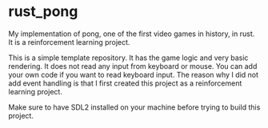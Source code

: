 # rust_pong
My implementation of pong, one of the first video games in history, in rust. It is a reinforcement learning project.

This is a simple template repository. It has the game logic and very basic rendering. It does not read any input from keyboard or mouse. You can add your own code if you want to read keyboard input.
The reason why I did not add event handling is that I first created this project as a reinforcement learning project.

Make sure to have SDL2 installed on your machine before trying to build this project.
